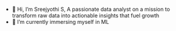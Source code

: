 - 👋 Hi, I’m Sreejyothi S, A passionate data analyst on a mission to transform raw data into actionable insights that fuel growth
- 🌱 I’m currently immersing myself in ML


<!---
Sreejyothi123/Sreejyothi123 is a ✨ special ✨ repository because its `README.md` (this file) appears on your GitHub profile.
You can click the Preview link to take a look at your changes.
--->
